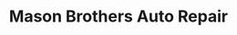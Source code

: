 ---
title: "Mason Brothers Auto Repair"
url: /trenton/mason-brothers-auto-repair/
shop: car repair
---
